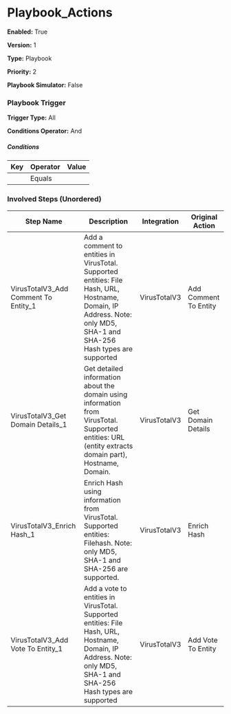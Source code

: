 # Playbook_Actions




**Enabled:** True

**Version:** 1

**Type:** Playbook

**Priority:** 2

**Playbook Simulator:** False


### Playbook Trigger
**Trigger Type:** All

**Conditions Operator:** And

##### Conditions
|Key|Operator|Value|
|---|--------|-----|
||Equals||


### Involved Steps (Unordered)
|Step Name|Description|Integration|Original Action|
|---------|-----------|-----------|---------------|
|VirusTotalV3_Add Comment To Entity_1|Add a comment to entities in VirusTotal. Supported entities: File Hash, URL, Hostname, Domain, IP Address. Note: only MD5, SHA-1 and SHA-256 Hash types are supported|VirusTotalV3|Add Comment To Entity|
|VirusTotalV3_Get Domain Details_1|Get detailed information about the domain using information from VirusTotal. Supported entities: URL (entity extracts domain part), Hostname, Domain.|VirusTotalV3|Get Domain Details|
|VirusTotalV3_Enrich Hash_1|Enrich Hash using information from VirusTotal. Supported entities: Filehash. Note: only MD5, SHA-1 and SHA-256 are supported.|VirusTotalV3|Enrich Hash|
|VirusTotalV3_Add Vote To Entity_1|Add a vote to entities in VirusTotal. Supported entities: File Hash, URL, Hostname, Domain, IP Address. Note: only MD5, SHA-1 and SHA-256 Hash types are supported|VirusTotalV3|Add Vote To Entity|

